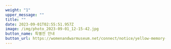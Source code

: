 ```yaml
---
weight: "1"
upper_message: ""
title: ""
date: 2023-09-01T02:55:51.957Z
image: /img/photo_2023-09-01_12-15-42.jpg
button_name: 특별전 안내
button_url: https://womenandwarmuseum.net/connect/notice/yellow-memory-%ED%8A%B9%EB%B3%84%EC%A0%84%EC%8B%9C-%EA%B0%9C%EC%B5%9C-%EB%B0%8F-%EC%97%B0%EA%B3%84-%ED%95%99%EC%88%A0%EB%8C%80%ED%9A%8C-%EC%95%88%EB%82%B4/
---
```

